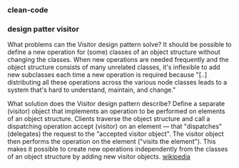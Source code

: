 ### clean-code

### design patter visitor

What problems can the Visitor design pattern solve?
It should be possible to define a new operation for (some) classes of an object structure without changing the classes.
When new operations are needed frequently and the object structure consists of many unrelated classes, it's inflexible 
to add new subclasses each time a new operation is required because "[..] distributing all these operations across 
the various node classes leads to a system that's hard to understand, maintain, and change."

What solution does the Visitor design pattern describe?
Define a separate (visitor) object that implements an operation to be performed on elements of an object structure.
Clients traverse the object structure and call a dispatching operation accept (visitor) on an element — that "dispatches"
(delegates) the request to the "accepted visitor object". The visitor object then performs the operation on the element
("visits the element").
This makes it possible to create new operations independently from the classes of an object structure 
by adding new visitor objects.
[wikipedia](https://en.wikipedia.org/wiki/Visitor_pattern)